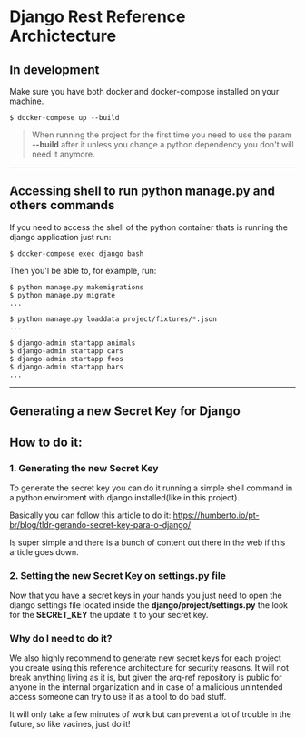 # Django Rest Reference Archictecture

## In development
Make sure you have both docker and docker-compose installed on your machine.

```
$ docker-compose up --build
```

> When running the project for the first time you need to use the param **--build** after it unless you change a python dependency you don't will need it anymore.

---

## Accessing shell to run python manage.py and others commands

If you need to access the shell of the python container thats is running the django application just run:

```
$ docker-compose exec django bash
```

Then you'l be able to, for example, run:


```
$ python manage.py makemigrations
$ python manage.py migrate
...

$ python manage.py loaddata project/fixtures/*.json
...

$ django-admin startapp animals
$ django-admin startapp cars
$ django-admin startapp foos
$ django-admin startapp bars
...
```
---

## Generating a new Secret Key for Django
## **How to do it:**
### **1. Generating the new Secret Key**
To generate the secret key you can do it running a simple shell command in a python enviroment with django installed(like in this project).

Basically you can follow this article to do it:
https://humberto.io/pt-br/blog/tldr-gerando-secret-key-para-o-django/

Is super simple and there is a bunch of content out there in the web if this article goes down.

### **2. Setting the new Secret Key on settings.py file**

Now that you have a secret keys in your hands you just need to open the django settings file located inside the **django/project/settings.py** the look for the **SECRET_KEY** the update it to your secret key.

### Why do I need to do it?
We also highly recommend to generate new secret keys for each project you create using this reference architecture for security reasons. It will not break anything living as it is, but given the arq-ref repository is public for anyone in the internal organization and in case of a malicious unintended access someone can try to use it as a tool to do bad stuff.

It will only take a few minutes of work but can prevent a lot of trouble in the future, so like vacines, just do it!
